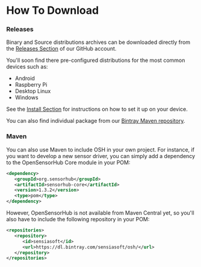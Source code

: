 How To Download
===


### Releases

Binary and Source distributions archives can be downloaded directly from the [Releases Section](https://github.com/opensensorhub/osh-core/releases) of our GitHub account.

You'll soon find there pre-configured distributions for the most common devices such as:

- Android
- Raspberry Pi
- Desktop Linux
- Windows

See the [Install Section](install.md) for instructions on how to set it up on your device.

You can also find individual package from our [Bintray Maven repository](https://bintray.com/sensiasoft/osh).


### Maven

You can also use Maven to include OSH in your own project. 
For instance, if you want to develop a new sensor driver, you can simply add a dependency to the OpenSensorHub Core module in your POM:

```xml
<dependency>
   <groupId>org.sensorhub</groupId>
   <artifactId>sensorhub-core</artifactId>
   <version>1.3.2</version>
   <type>pom</type>
</dependency> 
```

However, OpenSensorHub is not available from Maven Central yet, so you'll also have to include the following repository in your POM:

```xml
<repositories>
   <repository>
      <id>sensiasoft</id>
      <url>https://dl.bintray.com/sensiasoft/osh/</url>
   </repository>
</repositories>
```

